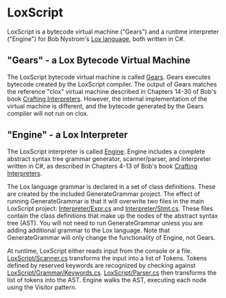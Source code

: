 # LoxScript

LoxScript is a bytecode virtual machine ("Gears") and a runtime interpreter ("Engine") for Bob Nystrom's [Lox language](http://craftinginterpreters.com/the-lox-language.html), both written in C#.

## "Gears" - a Lox Bytecode Virtual Machine

The LoxScript bytecode virtual machine is called [Gears](https://github.com/ZaneDubya/LoxScript/tree/master/LoxScript/VirtualMachine). Gears executes bytecode created by the LoxScript compiler. The output of Gears matches the reference "clox" virtual machine described in Chapters 14-30 of Bob's book [Crafting Interpreters](http://craftinginterpreters.com). However, the internal implementation of the virtual machine is different, and the bytecode generated by the Gears compiler will not run on clox.

## "Engine" - a Lox Interpreter

The LoxScript interpreter is called [Engine](https://github.com/ZaneDubya/LoxScript/tree/master/LoxScript/Interpreter).  Engine includes a complete abstract syntax tree grammar generator, scanner/parser, and interpreter written in C#, as described in Chapters 4-13 of Bob's book [Crafting Interpreters](http://craftinginterpreters.com). 

The Lox language grammar is declared in a set of class definitions. These are created by the included GenerateGrammar project. The effect of running GenerateGrammar is that it will overwrite two files in the main LoxScript project: [Interpreter/Expr.cs](LoxScript/Interpreter/Expr.cs) and [Interpreter/Stmt.cs](LoxScript/Interpreter/Stmt.cs). These files contain the class definitions that make up the nodes of the abstract syntax tree (AST). You will not need to run GenerateGrammar unless you are adding additional grammar to the Lox language. Note that GenerateGrammar will only change the functionality of Engine, not Gears.

At runtime, LoxScript either reads input from the console or a file. [LoxScript/Scanner.cs](LoxScript/Scanner.cs) transforms the input into a list of Tokens. Tokens defined by reserved keywords are recognized by checking against [LoxScript/Grammar/Keywords.cs](LoxScript/Grammar/Keywords.cs). [LoxScript/Parser.cs](LoxScript/Parser.cs) then transforms the list of tokens into the AST. Engine walks the AST, executing each node using the Visitor pattern.
